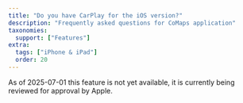 ```yaml
---
title: "Do you have CarPlay for the iOS version?"
description: "Frequently asked questions for CoMaps application"
taxonomies:
  support: ["Features"]
extra:
  tags: ["iPhone & iPad"]
  order: 20
---
```


As of 2025-07-01 this feature is not yet available, it is currently being reviewed for approval by Apple.
